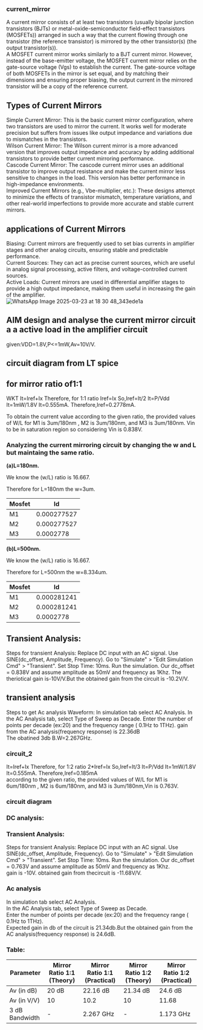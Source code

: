 ### current_mirror 
A current mirror consists of at least two transistors (usually bipolar junction transistors (BJTs) or metal-oxide-semiconductor field-effect transistors (MOSFETs)) arranged in such a way that the current flowing through one transistor (the reference transistor) is mirrored by the other transistor(s) (the output transistor(s)).<br>
A MOSFET current mirror works similarly to a BJT current mirror. However, instead of the base-emitter voltage, the MOSFET current mirror relies on the gate-source voltage (Vgs) to establish the current. The gate-source voltage of both MOSFETs in the mirror is set equal, and by matching their dimensions and ensuring proper biasing, the output current in the mirrored transistor will be a copy of the reference current.<br>
## Types of Current Mirrors<br>
Simple Current Mirror: This is the basic current mirror configuration, where two transistors are used to mirror the current. It works well for moderate precision but suffers from issues like output impedance and variations due to mismatches in the transistors.<br>
Wilson Current Mirror: The Wilson current mirror is a more advanced version that improves output impedance and accuracy by adding additional transistors to provide better current mirroring performance.<br>
Cascode Current Mirror: The cascode current mirror uses an additional transistor to improve output resistance and make the current mirror less sensitive to changes in the load. This version has better performance in high-impedance environments.<br>
Improved Current Mirrors (e.g., Vbe-multiplier, etc.): These designs attempt to minimize the effects of transistor mismatch, temperature variations, and other real-world imperfections to provide more accurate and stable current mirrors.<br>
## applications of Current Mirrors<br>
Biasing: Current mirrors are frequently used to set bias currents in amplifier stages and other analog circuits, ensuring stable and predictable performance.<br>
Current Sources: They can act as precise current sources, which are useful in analog signal processing, active filters, and voltage-controlled current sources.<br>
Active Loads: Current mirrors are used in differential amplifier stages to provide a high output impedance, making them useful in increasing the gain of the amplifier.<br>
![WhatsApp Image 2025-03-23 at 18 30 48_343ede1a](https://github.com/user-attachments/assets/f082910b-ea01-4ea4-be02-938c394ff747)<br>
## AIM design and analyse the current mirror circuit a a active load in the amplifier circuit<br>
given:VDD=1.8V,P<=1mW,Av=10V/V.<br>
## circuit diagram from LT spice

## for mirror ratio of1:1<br>
WKT It=Iref+Ix
Therefore, for 1:1 ratio Iref=Ix
So,Iref=It/2
It=P/Vdd
It=1mW/1.8V
It=0.555mA.
Therefore,Iref=0.2778mA.

To obtain the current value according to the given ratio, the provided values of W/L for M1 is 3um/180nm , M2 is 3um/180nm, and M3 is 3um/180nm.
Vin to be in saturation region so considering Vin is 0.838V.
### Analyzing the current mirroring circuit by changing the w and L but maintaing the same ratio.

**(a)L=180nm.**

We know the (w/L) ratio is 16.667.

Therefore for L=180nm the w=3um.

|Mosfet     |  Id                 | 
|-----------|---------------------|
|  M1       |   0.000277527       |             
|  M2       |   0.000277527       |         
|  M3       |   0.0002778         |             

**(b)L=500nm.**

We know the (w/L) ratio is 16.667.

Therefore for L=500nm the w=8.334um.

|Mosfet     |  Id                   |  
|-----------|-----------------------|
|  M1       |   0.000281241         |             
|  M2       |   0.000281241         |             
|  M3       |   0.0002778           |   
## Transient Analysis:
Steps for transient Analysis:
Replace DC input with an AC signal.
Use SINE(dc_offset, Amplitude, Frequency).
Go to "Simulate" > "Edit Simulation Cmd" > "Transient".
Set Stop Time: 10ms.
Run the simulation.
Our dc_offset = 0.838V and assume amplitude as 50mV and frequency as 1Khz.
The theriotical gain is-10V/V.But the obtained gain from the circuit is -10.2V/V.
## transient analysis<br>
Steps to get Ac analysis Waveform:
In simulation tab select AC Analysis.
In the AC Analysis tab, select Type of Sweep as Decade.
Enter the number of points per decade (ex:20) and the frequency range ( 0.1Hz to 1THz).
gain from the AC analysis(frequency response) is 22.36dB <br>
The obatined 3db B.W=2.267GHz.<br>
### circuit_2
It=Iref+Ix
Therefore, for 1:2 ratio 2*Iref=Ix
So,Iref=It/3
It=P/Vdd
It=1mW/1.8V
It=0.555mA.
Therefore,Iref=0.185mA<br>
according to the given ratio, the provided values of W/L for M1 is 6um/180nm , M2 is 6um/180nm, and M3 is 3um/180nm,Vin is 0.763V.<br>
### circuit diagram
### DC analysis:
### Transient Analysis:<br>
Steps for transient Analysis:
Replace DC input with an AC signal.
Use SINE(dc_offset, Amplitude, Frequency).
Go to "Simulate" > "Edit Simulation Cmd" > "Transient".
Set Stop Time: 10ms.
Run the simulation.
Our dc_offset = 0.763V and assume amplitude as 50mV and frequency as 1Khz.<br>
gain is -10V. obtained gain from thecircuit is -11.68V/V.<br>
### Ac analysis 
In simulation tab select AC Analysis.<br>
In the AC Analysis tab, select Type of Sweep as Decade.<br>
Enter the number of points per decade (ex:20) and the frequency range ( 0.1Hz to 1THz).<br>
Expected gain in db of the circuit is 21.34db.But the obtained gain from the AC analysis(frequency response) is 24.6dB.<br>
### **Table:**
| **Parameter**  | **Mirror Ratio 1:1** (Theory) | **Mirror Ratio 1:1** (Practical) | **Mirror Ratio 1:2** (Theory) | **Mirror Ratio 1:2** (Practical) |
|---------------|-----------------------------|-----------------------------|-----------------------------|-----------------------------|
| Av (in dB)    | 20 dB                        | 22.16 dB                     | 21.34 dB                     | 24.6 dB                     |
| Av (in V/V)   | 10                           | 10.2                          | 10                           | 11.68                         |
| 3 dB Bandwidth | -                            | 2.267 GHz                     | -                            | 1.173 GHz                     |  


 















